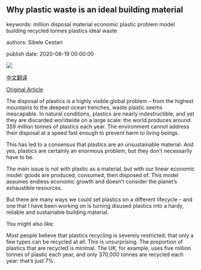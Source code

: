 ## Why plastic waste is an ideal building material

keywords: million disposal material economic plastic problem model building recycled tonnes plastics ideal waste

authors: Sibele Cestari

publish date: 2020-08-19 00:00:00

![](https://ychef.files.bbci.co.uk/live/624x351/p08p257z.jpg)

[中文翻译](Why%20plastic%20waste%20is%20an%20ideal%20building%20material_zh.md)

[Original Article](https://www.bbc.com/future/article/20200819-why-plastic-waste-is-an-ideal-building-material)

The disposal of plastics is a highly visible global problem – from the highest mountains to the deepest ocean trenches, waste plastic seems inescapable. In natural conditions, plastics are nearly indestructible, and yet they are discarded worldwide on a large scale: the world produces around 359 million tonnes of plastics each year. The environment cannot address their disposal at a speed fast enough to prevent harm to living beings.

This has led to a consensus that plastics are an unsustainable material. And yes, plastics are certainly an enormous problem, but they don’t necessarily have to be.

The main issue is not with plastic as a material, but with our linear economic model: goods are produced, consumed, then disposed of. This model assumes endless economic growth and doesn’t consider the planet’s exhaustible resources.

But there are many ways we could set plastics on a different lifecycle – and one that I have been working on is turning disused plastics into a hardy, reliable and sustainable building material.

You might also like:

Most people believe that plastics recycling is severely restricted: that only a few types can be recycled at all. This is unsurprising. The proportion of plastics that are recycled is minimal. The UK, for example, uses five million tonnes of plastic each year, and only 370,000 tonnes are recycled each year: that’s just 7%.